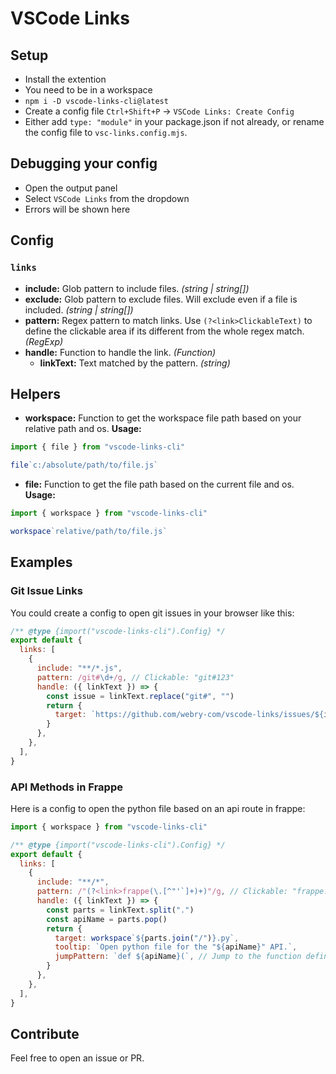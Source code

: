 # VSCode Links

## Setup

- Install the extention
- You need to be in a workspace
- `npm i -D vscode-links-cli@latest`
- Create a config file `Ctrl+Shift+P` -> `VSCode Links: Create Config`
- Either add `type: "module"` in your package.json if not already, or rename the config file to `vsc-links.config.mjs`.

## Debugging your config

- Open the output panel
- Select `VSCode Links` from the dropdown
- Errors will be shown here

## Config

### `links`

- **include:** Glob pattern to include files. _(string | string[])_
- **exclude:** Glob pattern to exclude files. Will exclude even if a file is included. _(string | string[])_
- **pattern:** Regex pattern to match links. Use `(?<link>ClickableText)` to define the clickable area if its different from the whole regex match. _(RegExp)_
- **handle:** Function to handle the link. _(Function)_
  - **linkText:** Text matched by the pattern. _(string)_

## Helpers

- **workspace:** Function to get the workspace file path based on your relative path and os. **Usage:**

```js
import { file } from "vscode-links-cli"

file`c:/absolute/path/to/file.js`
```

- **file:** Function to get the file path based on the current file and os. **Usage:**

```js
import { workspace } from "vscode-links-cli"

workspace`relative/path/to/file.js`
```

## Examples

### Git Issue Links

You could create a config to open git issues in your browser like this:

```js
/** @type {import("vscode-links-cli").Config} */
export default {
  links: [
    {
      include: "**/*.js",
      pattern: /git#\d+/g, // Clickable: "git#123"
      handle: ({ linkText }) => {
        const issue = linkText.replace("git#", "")
        return {
          target: `https://github.com/webry-com/vscode-links/issues/${issue}`,
        }
      },
    },
  ],
}
```

### API Methods in Frappe

Here is a config to open the python file based on an api route in frappe:

```js
import { workspace } from "vscode-links-cli"

/** @type {import("vscode-links-cli").Config} */
export default {
  links: [
    {
      include: "**/*",
      pattern: /"(?<link>frappe(\.[^"'`]+)+)"/g, // Clickable: "frappe.core.doctype.user.user.get_timezones"
      handle: ({ linkText }) => {
        const parts = linkText.split(".")
        const apiName = parts.pop()
        return {
          target: workspace`${parts.join("/")}.py`,
          tooltip: `Open python file for the "${apiName}" API.`,
          jumpPattern: `def ${apiName}(`, // Jump to the function definition
        }
      },
    },
  ],
}
```

## Contribute

Feel free to open an issue or PR.
